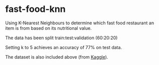 # fast-food-knn

Using K-Nearest Neighbours to determine which fast food restaurant an item is from based on its nutritional value.

The data has been split train:test:validation (60:20:20)

Setting k to 5 achieves an accuracy of 77% on test data.

The dataset is also included above (from [Kaggle]([url](https://www.kaggle.com/datasets/joebeachcapital/fast-food)https://www.kaggle.com/datasets/joebeachcapital/fast-food)).
